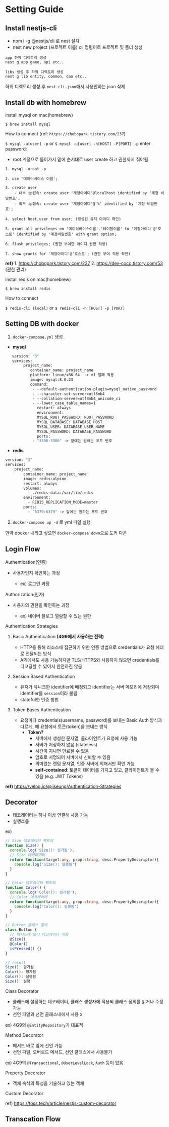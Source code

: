 # Setting Guide 

## **Install nestjs-cli**
- npm i -g @nestjs/cli 로 nest 설치
- nest new project (프로젝트 이름) cli 명령어로 프로젝트 및 폴더 생성
```
app 하위 디렉토리 생성
nest g app game, api etc..

libs 생성 후 하위 디렉토리 생성
nest g lib entity, common, dao etc.. 
```
하위 디렉토리 생성 후 `nest-cli.json`애서 사용안하는 json 삭제


## **Install db with homebrew** 
install mysql on mac(homebrew)

`$ brew install mysql`

How to connect (ref: `https://chobopark.tistory.com/237`)

`$ mysql -u[user] -p`
or
`$ mysql -u[user] -h[HOST] -P[PORT] -p`
enter password: 

- root 계정으로 들어가서 밑에 순서대로 user create 하고 권한까지 줘야됨
```
1. mysql -uroot -p

2. use '데이터베이스 이름';

3. create user
    - 내부 ip접속: create user '계정아이디'@localhost identified by '계정 비밀번호';
    - 외부 ip접속: create user '계정아이디'@'%' identified by '계정 비밀번호';
    
4. select host,user from user; (생성된 유저 아이디 확인)

5. grant all privileges on '데이터베이스이름'.'테이블이름' to '계정아이디'@'호스트' identified by '계정비밀번호' with grant option;

6. flush privileges; (권한 부여한 아이디 권한 적용)

7. show grants for '계정아이디'@'호스트'; (권한 부여 적용 확인) 
```
**ref)**
    1. https://chobopark.tistory.com/237
    2. https://dev-coco.tistory.com/53 (권한 관리)

install redis on mac(homebrew)

`$ brew install redis`

How to connect

`$ redis-cli (local)` 
or
`$ redis-cli -h [HOST] -p [PORT]`

## Setting DB with docker
1. `docker-compose.yml` 생성

- **mysql**
```dockerfile
   version: "3"
   services:
        project_name:
           container_name: project_name
           platform: linux/x86_64  -> m1 일때 적용
           image: mysql:8.0.23
           command:
            - --default-authentication-plugin=mysql_native_password
            - --character-set-server=utf8mb4
            - --collation-server=utf8mb4_unicode_ci
            - --lower_case_table_names=1
              restart: always
              environment:
              MYSQL_ROOT_PASSWORD: ROOT_PASSWORD
              MYSQL_DATABASE: DATABASE_HOST
              MYSQL_USER: DATABASE_USER_NAME
              MYSQL_PASSWORD: DATABASE_PASSWORD
              ports:
            - "3306:3306" -> 앞에는 원하는 포트 번호
```
- **redis**
```dockerfile
version: "3"
services:
    project_name:
        container_name: project_name
        image: redis:alpine
        restart: always
        volumes:
          - ./redis-data:/var/lib/redis
        environment:
          - REDIS_REPLICATION_MODE=master
        ports:
          - "6379:6379" -> 앞에는 원하는 포트 번호
```
2. `docker-compose up -d` 로 yml 파일 실행 

만약 docker 내리고 싶으면 `docker-compose down`으로 도커 다운

## Login Flow 

Authentication(인증)

- 사용자인지 확인하는 과정 
  
  - ex) 로그인 과정
 
Authorization(인가)

- 사용자의 권한을 확인하는 과정
    
  - ex) 네이버 블로그 열람할 수 있는 권한 

Authentication Strategies
1. Basic Authentication **(4G9에서 사용하는 전략)** 

   - HTTP를 통해 리소스에 접근하기 위한 인증 방법으로 credentials가 요청 헤더로 전달되는 방식
   - API에서도 사용 가능하지만 TLS/HTTPS와 사용하지 않으면 credentials를 디코딩할 수 있어서 안전하진 않음

2. Session Based Authentication

   - 유저가 유니크한 identifier에 배정되고 identifier는 서버 메모리에 저장되며 identifier를 `session`이라 불림
   - stateful한 인증 방법

3. Token Bases Authentication

   - 요청마다 credentials(username, password)를 보내는 Basic Auth 방식과 다르게, 매 요청에서 토큰(token)을 보내는 방식
     - **Token?**
       - 서버에서 생성한 문자열, 클라이언트가 요청에 사용 가능
       - 서버가 저장하지 않음 (stateless)
       - 시간이 지나면 만료될 수 있음
       - 암호로 서명되어 서버에서 신뢰할 수 있음
       - 의미없는 랜덤 문자열, 인증 서버에 의해서만 확인 가능
       - **self-contained**: 토큰이 데이터를 가지고 있고, 클라이언트가 볼 수 있음 (e.g. JWT Tokens)

**ref)** https://velog.io/@jiseung/Authentication-Strategies

## Decorator
- 데코레이터는 하나 이상 연결해 사용 가능
- 실행흐름 

ex)
```typescript
// Size 데코레이터 팩토리
function Size() {
  console.log('Size(): 평가됨');
  // Size 데코레이터
  return function(target:any, prop:string, desc:PropertyDescriptor){
    console.log('Size(): 실행됨')
  }
}

// Color 데코레이터 팩토리
function Color() {
  console.log('Color(): 평가됨');
  // Color 데코레이터
  return function(target:any, prop:string, desc:PropertyDescriptor){
    console.log('Color(): 실행됨')
  }
}

// Button 클래스 정의
class Button {
  // 메서드에 멀티 데코레이터 적용
  @Size()
  @Color()
  isPressed() {}
}

// result
Size(): 평가됨
Color(): 평가됨
Color(): 실행됨
Size(): 실행 
```

Class Decorator
- 클래스에 설정하는 데코레이터, 클래스 생성자에 적용되 클래스 정의를 읽거나 수정 가능
- 선언 파일과 선언 클래스내에서 사용 x

ex) 4G9의 `@EntityRepository`가 대표적

Method Decorator
- 메서드 바로 앞에 선언 가능
- 선언 파일, 오버로드 메서드, 선언 클래스에서 사용불가

ex) 4G9의 `@Transactional`, `@UserLevelLock`, `Auth` 등이 있음


Property Decorator
- 객체 속석의 특성을 기술하고 있는 객체

Custom Decorator 

ref) https://toss.tech/article/nestjs-custom-decorator

## Transcation Flow

